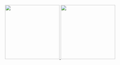 <a href="https://github.com/1jeffreyli">
  <img height="180em" src="https://github-readme-stats.vercel.app/api?username=1jeffreyli&theme=swift&show_icons=true" />
  <img height="180em" src="https://github-readme-stats.vercel.app/api/top-langs/?username=1jeffreyli&theme=swift&layout=compact" />
</a>


<!---
Stats card courtesy of Anurag Hazra
Profile avatar courtesy of Personas by draftbit.
--->
